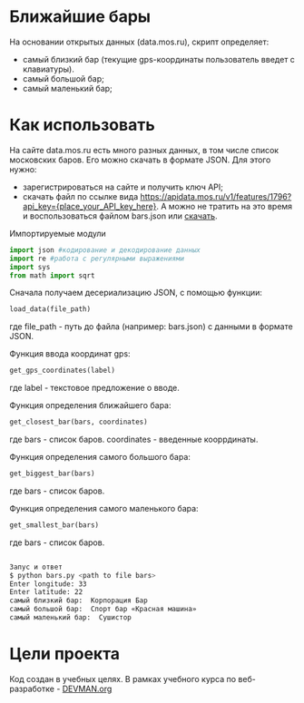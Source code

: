 # Ближайшие бары

На основании открытых данных (data.mos.ru), скрипт определяет:

- самый близкий бар (текущие gps-координаты пользователь введет с клавиатуры).
- самый большой бар;
- самый маленький бар;

# Как использовать

На сайте data.mos.ru есть много разных данных, в том числе список московских баров.
Его можно скачать в формате JSON. Для этого нужно:

+ зарегистрироваться на сайте и получить ключ API;
+ скачать файл по ссылке вида https://apidata.mos.ru/v1/features/1796?api_key={place_your_API_key_here}.
А можно не тратить на это время и воспользоваться файлом bars.json или
[скачать](https://raw.githubusercontent.com/kubarik/3_bars/master/bars.json "Московские бары").

Импортируемые модули
```python
import json #кодирование и декодирование данных
import re #работа с регулярными выражениями
import sys
from math import sqrt
```

Сначала получаем десериализацию JSON, с помощью функции:
```python
load_data(file_path)
```
где
  file_path - путь до файла (например: bars.json) с данными в формате JSON.

Функция ввода координат gps:
```python
get_gps_coordinates(label)
```
где
  label - текстовое предложение о вводе.

Функция определения ближайшего бара:
```python
get_closest_bar(bars, coordinates)
```
где
  bars - список баров.
  coordinates - введенные кооррдинаты.

Функция определения самого большого бара:
```python
get_biggest_bar(bars)
```
где
  bars - список баров.

Функция определения самого маленького бара:
```python
get_smallest_bar(bars)
```
где
  bars - список баров.

```bash

Запус и ответ
$ python bars.py <path to file bars>
Enter longitude: 33
Enter latitude: 22
самый близкий бар:  Корпорация Бар
самый большой бар:  Спорт бар «Красная машина»
самый маленький бар:  Сушистор
```

# Цели проекта

Код создан в учебных целях. В рамках учебного курса по веб-разработке - [DEVMAN.org](https://devman.org)
